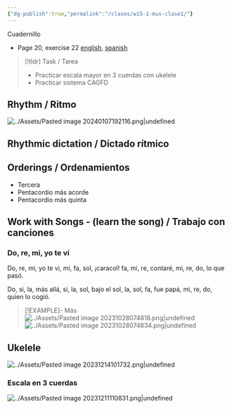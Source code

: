 ```yaml
---
{"dg-publish":true,"permalink":"/clases/w15-1-mus-clase1/"}
---
```


<div class=slide>

Cuadernillo

- Page 20, exercise 22 [english](https://www.blinklearning.com/v/1703163655/themes/tmpux/launch.php?theme=tmpux#activity/4239478/65132310/421303490), [spanish](https://www.blinklearning.com/v/1700137415/theme_tmpux/launch.php?theme=tmpux#responsive/book/4177206)

> [!tldr] Task / Tarea
> - Practicar escala mayor en 3 cuerdas con ukelele
> - Practicar sistema CAGFD

</div>
<div class=slide>

## Rhythm / Ritmo

![../Assets/Pasted image 20240107192116.png|undefined](/img/user/Assets/Pasted%20image%2020240107192116.png)


</div>
<div class=slide> 

## Rhythmic dictation / Dictado rítmico

</div>
<div class=slide>

## Orderings / Ordenamientos

- Tercera
- Pentacordio más acorde
- Pentacordio más quinta

</div>
<div class=slide>

## Work with Songs - (learn the song) / Trabajo con canciones

### Do, re, mi, yo te ví

Do, re, mi, yo te vi,
mi, fa, sol, ¡caracol!
fa, mi, re, contaré,
mi, re, do, lo que pasó.

Do, si, la, más allá,
si, la, sol, bajo el sol,
la, sol, fa, fue papá,
mi, re, do, quien lo cogió.

>[!EXAMPLE]- Más
>![../Assets/Pasted image 20231028074818.png|undefined](/img/user/Assets/Pasted%20image%2020231028074818.png)
>![../Assets/Pasted image 20231028074834.png|undefined](/img/user/Assets/Pasted%20image%2020231028074834.png)

</div>
<div class="slide">

## Ukelele

![../Assets/Pasted image 20231214101732.png|undefined](/img/user/Assets/Pasted%20image%2020231214101732.png)

</div> 
<div class=slide>

### Escala en 3 cuerdas

![../Assets/Pasted image 20231211110831.png|undefined](/img/user/Assets/Pasted%20image%2020231211110831.png)

</div>
